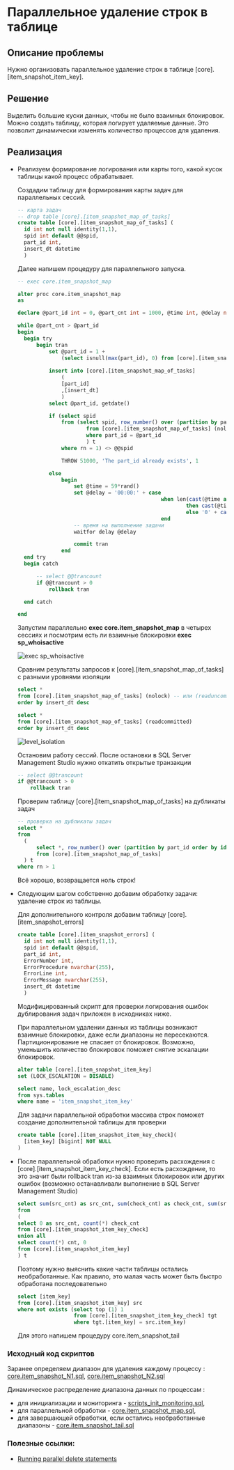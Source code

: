 # Параллельное удаление строк в таблице

## Описание проблемы  

Нужно организовать параллельное удаление строк в таблице [core].[item_snapshot_item_key]. 

## Решение

Выделить большие куски данных, чтобы не было взаимных блокировок.  
Можно создать таблицу, которая логирует удаляемые данные. Это позволит динамически изменять количество процессов для удаления.

## Реализация

- Реализуем формирование логирования или карты того, какой кусок таблицы какой процесс обрабатывает.  

  Создадим таблицу для формирования карты задач для параллельных сессий.

  ```sql
  -- карта задач
  -- drop table [core].[item_snapshot_map_of_tasks]
  create table [core].[item_snapshot_map_of_tasks] (
  	id int not null identity(1,1),
  	spid int default @@spid,
  	part_id int,
  	insert_dt datetime
  	)
  ```

  Далее напишем процедуру для параллельного запуска.

  ```sql
  -- exec core.item_snapshot_map
  
  alter proc core.item_snapshot_map
  as
  
  declare @part_id int = 0, @part_cnt int = 1000, @time int, @delay nvarchar(8)
  
  while @part_cnt > @part_id 
  begin
  	begin try
  		begin tran
  			set @part_id = 1 + 
  				(select isnull(max(part_id), 0) from [core].[item_snapshot_map_of_tasks] (nolock))
  			
  			insert into [core].[item_snapshot_map_of_tasks] 
  				(
  				[part_id]
  				,[insert_dt]
  				)
  			select @part_id, getdate()
  
  			if (select spid
  				from (select spid, row_number() over (partition by part_id order by id) rn
  						from [core].[item_snapshot_map_of_tasks] (nolock)
  						where part_id = @part_id
  						) t
  				where rn = 1) <> @@spid
  
  				THROW 51000, 'The part_id already exists', 1
  
  			else 
  				begin
  					set @time = 59*rand()
  					set @delay = '00:00:' + case 
  												when len(cast(@time as nvarchar(2))) = 2 
  														then cast(@time as nvarchar(2))
  														else '0' + cast(@time as nvarchar(2)) 
  												end
  					-- время на выполнение задачи
  					waitfor delay @delay
  
  					commit tran
  				end
  	end try
  	begin catch
  
  		-- select @@trancount
  		if @@trancount > 0
  			rollback tran
  
  	end catch
  
  end
  ```

  Запустим параллельно **exec core.item_snapshot_map** в четырех сессиях и посмотрим есть ли взаимные блокировки **exec sp_whoisactive**  

  ![exec sp_whoisactive](./rand_process/check_blocking.jpg)
  
  Сравним результаты запросов к [core].[item_snapshot_map_of_tasks] с разными уровнями изоляции
  
  ```sql
  select * 
  from [core].[item_snapshot_map_of_tasks] (nolock) -- или (readuncommitted)
  order by insert_dt desc
  
  select * 
  from [core].[item_snapshot_map_of_tasks] (readcommitted)
  order by insert_dt desc
  ```
  
  ![level_isolation](./rand_process/level_isolation.jpg)
  
  Остановим работу сессий. После остановки в SQL Server Management Studio нужно откатить открытые транзакции
  
  ```sql
  -- select @@trancount
  if @@trancount > 0
      rollback tran
  ```
  
  Проверим таблицу [core].[item_snapshot_map_of_tasks] на дубликаты задач
  
  ```sql
  -- проверка на дубликаты задач
  select *
  from
  	(
  		select *, row_number() over (partition by part_id order by id) rn
  		from [core].[item_snapshot_map_of_tasks]
  	) t
  where rn > 1
  ```
  
  Всё хорошо, возвращается ноль строк!  
  
- Следующим шагом собственно добавим обработку задачи: удаление строк из таблицы.  

  Для дополнительного контроля добавим таблицу [core].[item_snapshot_errors]

  ```sql
  create table [core].[item_snapshot_errors] (
  	id int not null identity(1,1),
  	spid int default @@spid,
  	part_id int,
  	ErrorNumber int,
  	ErrorProcedure nvarchar(255),
  	ErrorLine int,
  	ErrorMessage nvarchar(255),
  	insert_dt datetime
  	)
  ```

  Модифицированный скрипт для проверки логирования ошибок дублирования задач приложен в исходниках ниже.

  При параллельном удалении данных из таблицы возникают взаимные блокировки, даже если диапазоны не пересекаются. Партиционирование не спасает от блокировок. Возможно, уменьшить количество блокировок поможет снятие эскалации блокировок.

  ```sql
  alter table [core].[item_snapshot_item_key]
  set (LOCK_ESCALATION = DISABLE)
  
  select name, lock_escalation_desc
  from sys.tables
  where name = 'item_snapshot_item_key'
  ```

  Для задачи параллельной обработки массива строк поможет создание дополнительной таблицы для проверки 

  ```sql
  create table [core].[item_snapshot_item_key_check](
  	[item_key] [bigint] NOT NULL
  )
  ```

- После параллельной обработки нужно проверить расхождения с [core].[item_snapshot_item_key_check]. Если есть расхождение, то это значит были rollback tran из-за взаимных блокировок или других ошибок (возможно останавливали выполнение в SQL Server Management Studio)

  ```sql
  select sum(src_cnt) as src_cnt, sum(check_cnt) as check_cnt, sum(src_cnt) - sum(check_cnt) as diff
  from
  (
  select 0 as src_cnt, count(*) check_cnt
  from [core].[item_snapshot_item_key_check]
  union all
  select count(*) cnt, 0
  from [core].[item_snapshot_item_key]
  ) t
  ```

  Поэтому нужно выяснить какие части таблицы остались необработанные. Как правило, это малая часть может быть быстро обработана последовательно

  ```sql
  select [item_key]
  from [core].[item_snapshot_item_key] src
  where not exists (select top (1) 1
  					from [core].[item_snapshot_item_key_check] tgt 
  					where tgt.[item_key] = src.item_key)
  ```

  Для этого напишем процедуру core.item_snapshot_tail



### Исходный код скриптов

Заранее определяем диапазон для удаления каждому процессу : [core.item_snapshot_N1.sql](./fix_process/core.item_snapshot_N1.sql.md), [core.item_snapshot_N2.sql](./fix_process/core.item_snapshot_N2.sql.md)

Динамическое распределение диапазона данных по процессам : 

- для инициализации и мониторинга - [scripts_init_monitoring.sql](./rand_process/scripts_init_monitoring.sql.md), 
- для параллельной обработки - [core.item_snapshot_map.sql](./rand_process/core.item_snapshot_map.sql.md), 
- для завершающей обработки, если остались необработанные диапазоны - [core.item_snapshot_tail.sql](./rand_process/core.item_snapshot_tail.sql.md)

### Полезные ссылки:

- [Running parallel delete statements](https://dba.stackexchange.com/questions/56432/running-parallel-delete-statements)  